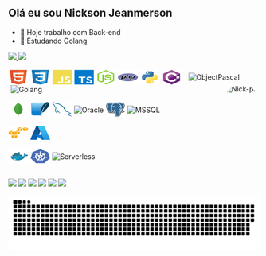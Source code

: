 ## Olá eu sou Nickson Jeanmerson

- 🔭 Hoje trabalho com Back-end
- 🌱 Estudando Golang
​          
<div>
  <a href="https://beacons.ai/nicksonjean">
    <img height="180em" src="https://github-readme-stats.vercel.app/api?username=nicksonjean&show_icons=true&theme=dracula&include_all_commits=true&count_private=true&custom_title=Estat%C3%ADsticas+de+Nickson+Jeanmerson&card_width=457" />
    <img height="180em" src="https://github-readme-stats.vercel.app/api/top-langs/?username=nicksonjean&layout=compact&lang_count=16&theme=dracula&custom_title=Linguagens+mais+usadas&card_width=336" />
  </a>
</div>
​
<div style="display: inline_block">
  <div>
    <div>
      <img align="center" alt="HTML5" title="HTML5" height="30" width="40" src="https://raw.githubusercontent.com/devicons/devicon/master/icons/html5/html5-original.svg">
      <img align="center" alt="CSS3" title="CSS3" height="30" width="40" src="https://raw.githubusercontent.com/devicons/devicon/master/icons/css3/css3-original.svg"> 
      <img align="center" alt="Js" title="JavaScript" height="30" width="40" src="https://raw.githubusercontent.com/devicons/devicon/master/icons/javascript/javascript-plain.svg">
      <img align="center" alt="Ts" title="TypeScript" height="30" width="40" src="https://raw.githubusercontent.com/devicons/devicon/master/icons/typescript/typescript-plain.svg">
      <img align="center" alt="Node" title="NodeJS" height="30" width="40" src="https://raw.githubusercontent.com/devicons/devicon/master/icons/nodejs/nodejs-original.svg">
      <img align="center" alt="PHP" title="PHP" height="30" width="40" src="https://raw.githubusercontent.com/devicons/devicon/master/icons/php/php-original.svg">
      <img align="center" alt="Python" title="Python" height="30" width="40" src="https://raw.githubusercontent.com/devicons/devicon/master/icons/python/python-original.svg">
      <img align="center" alt="CSharp" title="CSharp" height="30" width="40" src="https://raw.githubusercontent.com/devicons/devicon/master/icons/csharp/csharp-original.svg">
      <img align="center" alt="ObjectPascal" title="ObjectPascal" height="30" hspace="10" width="30" src="https://user-images.githubusercontent.com/3423282/123477765-e4013700-d5d4-11eb-876c-de9aab52153b.png">
      <img align="center" alt="Golang" title="Golang" height="30" hspace="5" width="30" src="https://assets.website-files.com/5f91be4e005cd64f4c7b491b/62323a2bfc3f0b4084866e66_GoLang%20One%20Color%20Blue.png">
      <img align="right" alt="Nick-pic" title="Nickson Jeanmerson" height="150" style="border-radius:50px;" src="https://cdn.discordapp.com/avatars/263806002653167619/e17e0928543beb6ffeac32fc970df2a1.webp?size=256">
    </div>    
    <br>
    <div>
      <img align="center" alt="MongoBD" title="MongoDB" height="30" width="40" src="https://raw.githubusercontent.com/devicons/devicon/master/icons/mongodb/mongodb-original.svg">
      <img align="center" alt="SQLite" title="SQLite" height="30" width="40" src="https://raw.githubusercontent.com/devicons/devicon/master/icons/sqlite/sqlite-original.svg">
      <img align="center" alt="MySQL" title="MySQL" height="30" width="40" src="https://raw.githubusercontent.com/devicons/devicon/master/icons/mysql/mysql-original.svg">
      <img align="center" alt="Oracle" title="Oracle" height="30" width="30" src="https://avatars.githubusercontent.com/u/94555368?s=280&v=4">
      <img align="center" alt="PostgreSQL" title="PostgreSQL" height="30" width="40" src="https://raw.githubusercontent.com/devicons/devicon/master/icons/postgresql/postgresql-original.svg">
      <img align="center" alt="MSSQL" title="Microsoft SQL Server" height="30" width="40" src="https://community.chocolatey.org/content/packageimages/sql-server-2019.15.0.2000.svg">
    </div>
    <br>
    <div>
      <img align="center" alt="AWS" title="AWS" height="30" width="40" src="https://raw.githubusercontent.com/devicons/devicon/master/icons/amazonwebservices/amazonwebservices-original.svg">
      <img align="center" alt="Azure" title="Azure" height="30" width="40" src="https://raw.githubusercontent.com/devicons/devicon/master/icons/azure/azure-original.svg">
    </div>
    <br>
    <div>
      <img align="center" alt="Docker" title="Docker" height="30" width="40" src="https://raw.githubusercontent.com/devicons/devicon/master/icons/docker/docker-original.svg">
      <img align="center" alt="Kubernetes" title="Kubernetes" height="30" width="40" src="https://raw.githubusercontent.com/devicons/devicon/master/icons/kubernetes/kubernetes-plain.svg">
      <img align="center" alt="Serverless" title="Serverless" height="30" width="40" src="https://www.svgrepo.com/show/354334/serverless.svg">
    </div>
  </div>
</div>

##

<div> 
  <a href = "mailto:nickson.jeanmerson@gmail.com"><img src="https://img.shields.io/badge/-Gmail-%23333?style=for-the-badge&logo=gmail&logoColor=white" target="_blank"></a>
  <a href="https://discordapp.com/users/263806002653167619" target="_blank"><img src="https://img.shields.io/badge/Discord-7289DA?style=for-the-badge&logo=discord&logoColor=white" target="_blank"></a> 
  <a href="https://www.linkedin.com/in/nickson-jeanmerson-96540942/" target="_blank"><img src="https://img.shields.io/badge/-LinkedIn-%230077B5?style=for-the-badge&logo=linkedin&logoColor=white" target="_blank"></a>
  <a href="https://www.facebook.com/nickson.jeanmerson" target="_blank"><img src="https://img.shields.io/badge/Facebook-1877F2?style=for-the-badge&logo=facebook&logoColor=white" target="_blank"></a>
  <a href="https://twitter.com/NicksonJean" target="_blank"><img src="https://img.shields.io/badge/Twitter-1DA1F2?style=for-the-badge&logo=twitter&logoColor=white" target="_blank"></a>
  <a href="https://visitorbadge.io/status?path=https%3A%2F%2Fgithub.com%2Fnicksonjean%2F"><img src="https://api.visitorbadge.io/api/visitors?path=https%3A%2F%2Fgithub.com%2Fnicksonjean%2F&label=VISITANTES&countColor=%23697689" /></a>
  
![Snake animation](https://github.com/nicksonjean/nicksonjean/blob/output/github-contribution-grid-snake.svg) 
  
</div>
